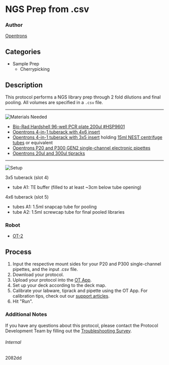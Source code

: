 # NGS Prep from .csv

### Author
[Opentrons](https://opentrons.com/)



## Categories
* Sample Prep
	* Cherrypicking

## Description
This protocol performs a NGS library prep through 2 fold dilutions and final pooling. All volumes are specified in a `.csv` file.

---
![Materials Needed](https://s3.amazonaws.com/opentrons-protocol-library-website/custom-README-images/001-General+Headings/materials.png)

* [Bio-Rad Hardshell 96-well PCR plate 200ul #HSP9601](https://www.bio-rad.com/en-us/sku/hsp9601-hard-shell-96-well-pcr-plates-low-profile-thin-wall-skirted-white-clear?ID=hsp9601)
* [Opentrons 4-in-1 tuberack with 4x6 insert](https://shop.opentrons.com/collections/verified-labware/products/tube-rack-set-1)
* [Opentrons 4-in-1 tuberack with 3x5 insert](https://shop.opentrons.com/collections/verified-labware/products/tube-rack-set-1) holding [15ml NEST centrifuge tubes](https://shop.opentrons.com/collections/verified-consumables/products/nest-15-ml-centrifuge-tube) or equivalent
* [Opentrons P20 and P300 GEN2 single-channel electronic pipettes](https://shop.opentrons.com/collections/ot-2-pipettes/products/single-channel-electronic-pipette)
* [Opentrons 20ul and 300ul tipracks](https://shop.opentrons.com/collections/opentrons-tips)

---
![Setup](https://s3.amazonaws.com/opentrons-protocol-library-website/custom-README-images/001-General+Headings/Setup.png)

3x5 tuberack (slot 4)
* tube A1: TE buffer (filled to at least ~3cm below tube opening)

4x6 tuberack (slot 5)
* tubes A1: 1.5ml snapcap tube for pooling
* tube A2: 1.5ml screwcap tube for final pooled libraries

### Robot
* [OT-2](https://opentrons.com/ot-2)

## Process
1. Input the respective mount sides for your P20 and P300 single-channel pipettes, and the input .csv file.
2. Download your protocol.
3. Upload your protocol into the [OT App](https://opentrons.com/ot-app).
4. Set up your deck according to the deck map.
5. Calibrate your labware, tiprack and pipette using the OT App. For calibration tips, check out our [support articles](https://support.opentrons.com/en/collections/1559720-guide-for-getting-started-with-the-ot-2).
6. Hit "Run".

### Additional Notes
If you have any questions about this protocol, please contact the Protocol Development Team by filling out the [Troubleshooting Survey](https://protocol-troubleshooting.paperform.co/).

###### Internal
2082dd
